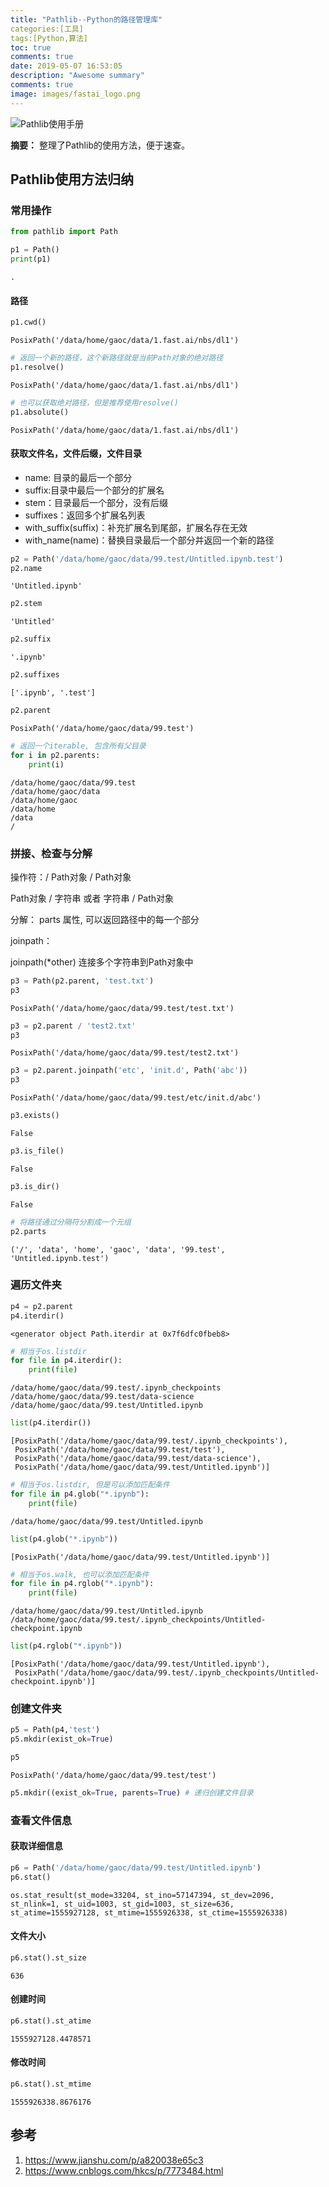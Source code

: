 ```yaml
---
title: "Pathlib--Python的路径管理库"
categories:[工具]
tags:[Python,算法]
toc: true
comments: true
date: 2019-05-07 16:53:05
description: "Awesome summary"
comments: true
image: images/fastai_logo.png
---
```

![Pathlib使用手册](images/fastai_logo.png)

**摘要：** 整理了Pathlib的使用方法，便于速查。

<!-- more-->


## Pathlib使用方法归纳 

### 常用操作


```python
from pathlib import Path
```


```python
p1 = Path()
print(p1)
```

    .


#### 路径


```python
p1.cwd()
```


    PosixPath('/data/home/gaoc/data/1.fast.ai/nbs/dl1')




```python
# 返回一个新的路径，这个新路径就是当前Path对象的绝对路径
p1.resolve()
```


    PosixPath('/data/home/gaoc/data/1.fast.ai/nbs/dl1')




```python
# 也可以获取绝对路径，但是推荐使用resolve()
p1.absolute()
```


    PosixPath('/data/home/gaoc/data/1.fast.ai/nbs/dl1')



#### 获取文件名，文件后缀，文件目录
- name: 目录的最后一个部分
- suffix:目录中最后一个部分的扩展名
- stem：目录最后一个部分，没有后缀
- suffixes：返回多个扩展名列表
- with_suffix(suffix)：补充扩展名到尾部，扩展名存在无效
- with_name(name)：替换目录最后一个部分并返回一个新的路径


```python
p2 = Path('/data/home/gaoc/data/99.test/Untitled.ipynb.test')
p2.name
```


    'Untitled.ipynb'


```python
p2.stem
```


    'Untitled'


```python
p2.suffix
```


    '.ipynb'


```python
p2.suffixes
```


    ['.ipynb', '.test']


```python
p2.parent
```


    PosixPath('/data/home/gaoc/data/99.test')




```python
# 返回一个iterable, 包含所有父目录
for i in p2.parents:
    print(i)
```

    /data/home/gaoc/data/99.test
    /data/home/gaoc/data
    /data/home/gaoc
    /data/home
    /data
    /


### 拼接、检查与分解

操作符：/
Path对象 / Path对象

Path对象 / 字符串 或者 字符串 / Path对象

分解：
parts 属性, 可以返回路径中的每一个部分

joinpath：

joinpath(*other) 连接多个字符串到Path对象中


```python
p3 = Path(p2.parent, 'test.txt')
p3
```


    PosixPath('/data/home/gaoc/data/99.test/test.txt')




```python
p3 = p2.parent / 'test2.txt'
p3
```


    PosixPath('/data/home/gaoc/data/99.test/test2.txt')




```python
p3 = p2.parent.joinpath('etc', 'init.d', Path('abc'))
p3
```


    PosixPath('/data/home/gaoc/data/99.test/etc/init.d/abc')




```python
p3.exists()
```


    False


```python
p3.is_file()
```


    False


```python
p3.is_dir()
```


    False




```python
# 将路径通过分隔符分割成一个元组
p2.parts
```


    ('/', 'data', 'home', 'gaoc', 'data', '99.test', 'Untitled.ipynb.test')



### 遍历文件夹


```python
p4 = p2.parent
p4.iterdir()
```


    <generator object Path.iterdir at 0x7f6dfc0fbeb8>




```python
# 相当于os.listdir
for file in p4.iterdir():
    print(file)
```

    /data/home/gaoc/data/99.test/.ipynb_checkpoints
    /data/home/gaoc/data/99.test/data-science
    /data/home/gaoc/data/99.test/Untitled.ipynb



```python
list(p4.iterdir())
```


    [PosixPath('/data/home/gaoc/data/99.test/.ipynb_checkpoints'),
     PosixPath('/data/home/gaoc/data/99.test/test'),
     PosixPath('/data/home/gaoc/data/99.test/data-science'),
     PosixPath('/data/home/gaoc/data/99.test/Untitled.ipynb')]




```python
# 相当于os.listdir, 但是可以添加匹配条件
for file in p4.glob("*.ipynb"):
    print(file)
```

    /data/home/gaoc/data/99.test/Untitled.ipynb

```python
list(p4.glob("*.ipynb"))
```


    [PosixPath('/data/home/gaoc/data/99.test/Untitled.ipynb')]


```python
# 相当于os.walk, 也可以添加匹配条件
for file in p4.rglob("*.ipynb"):
    print(file)
```

    /data/home/gaoc/data/99.test/Untitled.ipynb
    /data/home/gaoc/data/99.test/.ipynb_checkpoints/Untitled-checkpoint.ipynb

```python
list(p4.rglob("*.ipynb"))
```


    [PosixPath('/data/home/gaoc/data/99.test/Untitled.ipynb'),
     PosixPath('/data/home/gaoc/data/99.test/.ipynb_checkpoints/Untitled-checkpoint.ipynb')]

### 创建文件夹


```python
p5 = Path(p4,'test')
p5.mkdir(exist_ok=True)
```


```python
p5
```


    PosixPath('/data/home/gaoc/data/99.test/test')


```python
p5.mkdir((exist_ok=True, parents=True) # 递归创建文件目录
```

### 查看文件信息

#### 获取详细信息


```python
p6 = Path('/data/home/gaoc/data/99.test/Untitled.ipynb')
p6.stat()
```


    os.stat_result(st_mode=33204, st_ino=57147394, st_dev=2096, st_nlink=1, st_uid=1003, st_gid=1003, st_size=636, st_atime=1555927128, st_mtime=1555926338, st_ctime=1555926338)

#### 文件大小


```python
p6.stat().st_size
```


    636

#### 创建时间


```python
p6.stat().st_atime
```


    1555927128.4478571

#### 修改时间


```python
p6.stat().st_mtime
```


    1555926338.8676176



## 参考

1. <https://www.jianshu.com/p/a820038e65c3>
2. <https://www.cnblogs.com/hkcs/p/7773484.html>
